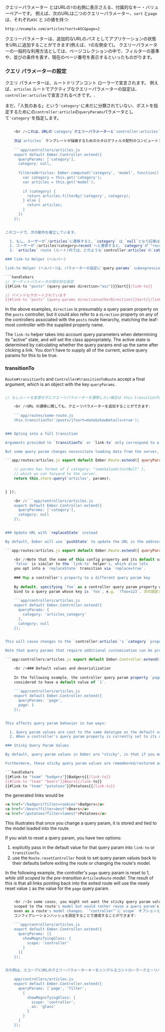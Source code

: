 クエリーパラメーター とはURLの`?`の右側に表示さえる、付属的なキー・バリューペアーです。 例えば、次のURLは二つのクエリーパラメーター、`sort` と`page`は、それぞれ`ASC` と `2`の値を持つ:

```text
http://example.com/articles?sort=ASC&page=2
```

クエリーパラメーターは、追加的なURLの*パス* としてアプリケーションの状態をURLに追加することができます(例えば、`?`の左側全て)。 クエリーパラメーターの一般的な利用方法としては、ページコレクションの中で、フィルターの基準や、並びの条件を表す、現在のページ番号を表示するといったものがります。

### クエリ パラメーターの設定

クエリ パラメーターは、ルートドリプンコント ローラーで宣言されます。 例えば、`articles` ルートでアクティブなクエリーパラメーターの設定は、`controller:articles`で宣言されるべきです。.

まだ、「人気のある」という`'category'`に未だに分類されていない、ポストを指定するためにの`controller:article`の`queryParams`パラメータとして`'category'`を指定します。

```app/controllers/articles.js export default Ember.Controller.extend({ queryParams: ['category'], category: null });

    <br />これは、URLの`category`クエリーパラメーターと`controller:articles`の`category`プロパティの間をバインドします。 言い換えると、一度`articles`ルートが入力されると、URLのあらゆる`category`クエーリーパラメーターは`controller:articles`の`category`を更新します、逆も同様です。
    
    次は`articles` テンプレートが描画するためのカタログフィルタ配列のコンピュートプロパティを定義する必要があります:
    
    ```app/controllers/articles.js
    export default Ember.Controller.extend({
      queryParams: ['category'],
      category: null,
    
      filteredArticles: Ember.computed('category', 'model', function() {
        var category = this.get('category');
        var articles = this.get('model');
    
        if (category) {
          return articles.filterBy('category', category);
        } else {
          return articles;
        }
      })
    });
    

このコードで、次の動作を確立しています。

  1. もし、ユーザーが`/articles`に遷移すると、`category` は `null`となり記事はフィルタされません。
  2. ユーザーが`/articles?category=recent`へと遷移すると、`category`が`"recent"`に設定され、記事がフィルタされます。
  3. `articles` route (ルート)内では、どのような`controller:articles`の`category`property (プロパティ) への変更も、URL の クエリ パラメーターを更新します。 デフォルトでは、クエリー パラメーターのプロパティーの変更はrouter (ルーター)のtransition (遷移)は行なわずURLのみ更新されます。 (例　`model` hooks や `setupController` などは呼び出されません);

### link-to Helper (ヘルパー)

link-to Helper (ヘルパー)は、パラメーターの指定に`query-params` subexpression helper (ヘルパー)を利用しています。

```handlebars
// ターゲットパラメータの明示的な設定
{{#link-to "posts" (query-params direction="asc")}}Sort{{/link-to}}

// バインドもサポートされています
{{#link-to "posts" (query-params direction=otherDirection)}}Sort{{/link-to}}
```

In the above examples, `direction` is presumably a query param property on the `posts` controller, but it could also refer to a `direction` property on any of the controllers associated with the `posts` route hierarchy, matching the leaf-most controller with the supplied property name.

The `link-to` helper takes into account query parameters when determining its "active" state, and will set the class appropriately. The active state is determined by calculating whether the query params end up the same after clicking a link. You don't have to supply all of the current, active query params for this to be true.

### transitionTo

`Route#transitionTo` and `Controller#transitionToRoute` accept a final argument, which is an object with the key `queryParams`.

```app/routes/some-route.js this.transitionTo('post', object, { queryParams: { showDetails: true }}); this.transitionTo('posts', { queryParams: { sort: 'title' }});

// もしルートを変更せずにクエーリパラメーターを遷移したい場合は this.transitionTo({ queryParams: { direction: 'asc' }});

    <br />URL の遷移に関しても、クエーリパラメーターを追加することができます:
    
    ```app/routes/some-route.js
    this.transitionTo('/posts/1?sort=date&showDetails=true');
    

### Opting into a full transition

Arguments provided to `transitionTo` or `link-to` only correspond to a change in query param values, and not a change in the route hierarchy, it is not considered a full transition, which means that hooks like `model` and `setupController` won't fire by default, but rather only controller properties will be updated with new query param values, as will the URL.

But some query param changes necessitate loading data from the server, in which case it is desirable to opt into a full-on transition. To opt into a full transition when a controller query param property changes, you can use the optional `queryParams` configuration hash on the `Route` associated with that controller, and set that query param's `refreshModel` config property to `true`:

```app/routes/articles.js export default Ember.Route.extend({ queryParams: { category: { refreshModel: true } }, model(params) { // 上記の`refreshModel:true` のクエーリパラメーターを設定することで、初めて'articles' ルートが呼び出されます。

    // params has format of { category: "someValueOrJustNull" },
    // which we can forward to the server.
    return this.store.query('articles', params);
    

} });

    <br />```app/controllers/articles.js
    export default Ember.Controller.extend({
      queryParams: ['category'],
      category: null
    });
    

### Update URL with `replaceState` instead

By default, Ember will use `pushState` to update the URL in the address bar in response to a controller query param property change, but if you would like to use `replaceState` instead (which prevents an additional item from being added to your browser's history), you can specify this on the `Route`'s `queryParams` config hash, e.g. (continued from the example above):

```app/routes/articles.js export default Ember.Route.extend({ queryParams: { category: { replace: true } } });

    <br />Note that the name of this config property and its default value of
    `false` is similar to the `link-to` helper's, which also lets
    you opt into a `replaceState` transition via `replace=true`.
    
    ### Map a controller's property to a different query param key
    
    By default, specifying `foo` as a controller query param property will
    bind to a query param whose key is `foo`, e.g. `?foo=123`. 次の設定シンタックスで、コントローラプロパティを他のクエーリパラメーターキー にマップすることも可能です:
    
    ```app/controllers/articles.js
    export default Ember.Controller.extend({
      queryParams: {
        category: 'articles_category'
      },
      category: null
    });
    

This will cause changes to the `controller:articles`'s `category` property to update the `articles_category` query param, and vice versa.

Note that query params that require additional customization can be provided along with strings in the `queryParams` array.

```app/controllers/articles.js export default Ember.Controller.extend({ queryParams: ['page', 'filter', { category: 'articles_category' }], category: null, page: 1, filter: 'recent' });

    <br />### Default values and deserialization
    
    In the following example, the controller query param property `page` is
    considered to have a default value of `1`.
    
    ```app/controllers/articles.js
    export default Ember.Controller.extend({
      queryParams: 'page',
      page: 1
    });
    

This affects query param behavior in two ways:

  1. Query param values are cast to the same datatype as the default value, e.g. a URL change from `/?page=3` to `/?page=2` will set `controller:articles`'s `page` property to the number `2`, rather than the string `"2"`. The same also applies to boolean default values.
  2. When a controller's query param property is currently set to its default value, this value won't be serialized into the URL. So in the above example, if `page` is `1`, the URL might look like `/articles`, but once someone sets the controller's `page` value to `2`, the URL will become `/articles?page=2`.

### Sticky Query Param Values

By default, query param values in Ember are "sticky", in that if you make changes to a query param and then leave and re-enter the route, the new value of that query param will be preserved (rather than reset to its default). This is a particularly handy default for preserving sort/filter parameters as you navigate back and forth between routes.

Furthermore, these sticky query param values are remembered/restored according to the model loaded into the route. So, given a `team` route with dynamic segment `/:team_name` and controller query param "filter", if you navigate to `/badgers` and filter by `"rookies"`, then navigate to `/bears` and filter by `"best"`, and then navigate to `/potatoes` and filter by `"lamest"`, then given the following nav bar links,

```handlebars
{{#link-to "team" "badgers"}}Badgers{{/link-to}}
{{#link-to "team" "bears"}}Bears{{/link-to}}
{{#link-to "team" "potatoes"}}Potatoes{{/link-to}}
```

the generated links would be

```html
<a href="/badgers?filter=rookies">Badgers</a>
<a href="/bears?filter=best">Bears</a>
<a href="/potatoes?filter=lamest">Potatoes</a>
```

This illustrates that once you change a query param, it is stored and tied to the model loaded into the route.

If you wish to reset a query param, you have two options:

  1. explicitly pass in the default value for that query param into `link-to` or `transitionTo`.
  2. use the `Route.resetController` hook to set query param values back to their defaults before exiting the route or changing the route's model.

In the following example, the controller's `page` query param is reset to 1, *while still scoped to the pre-transition `ArticlesRoute` model*. The result of this is that all links pointing back into the exited route will use the newly reset value `1` as the value for the `page` query param.

```app/routes/articles.js export default Ember.Route.extend({ resetController(controller, isExiting, transition) { if (isExiting) { // isExiting would be false if only the route's model was changing controller.set('page', 1); } } });

    <br />In some cases, you might not want the sticky query param value to be
    scoped to the route's model but would rather reuse a query param's value
    even as a route's model changes. `"controller"`に`scope` オプションと`queryParams`
    コンフィグレーションハッシュを設定することで達成することができます:
    
    ```app/controllers/articles.js
    export default Ember.Controller.extend({
      queryParams: [{
        showMagnifyingGlass: {
          scope: 'controller'
        }
      }]
    });
    

次の例は、スコープとURLのクエリーパラメーターキーをシングルるコントローラークエーリパラメータで上書きできることを示しています。

    app/controllers/articles.js
    export default Ember.Controller.extend({
      queryParams: ['page', 'filter',
        {
          showMagnifyingGlass: {
            scope: 'controller',
            as: 'glass'
          }
        }
      ]
    });